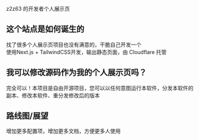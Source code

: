 z2z63 的开发者个人展示页
## 这个站点是如何诞生的
找了很多个人展示页项目也没有满意的，干脆自己开发一个  
使用Next.js + TailwindCSS开发，输出静态页面，由 Cloudflare 托管
## 我可以修改源码作为我的个人展示页吗？
完全可以！本项目是自由开源项目，您可以以任何意图运行本软件，分发本软件的副本、修改本软件、重分发修改后的版本  
## 路线图/展望
增加更多配置项，增加更多文档，方便更多人使用